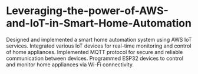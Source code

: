 # Leveraging-the-power-of-AWS-and-IoT-in-Smart-Home-Automation
Designed and implemented a smart home automation system using AWS IoT services. 
Integrated various IoT devices for real-time monitoring and control of home appliances.
Implemented MQTT protocol for secure and reliable communication between devices.
Programmed ESP32 devices to control and monitor home appliances via Wi-Fi connectivity.
